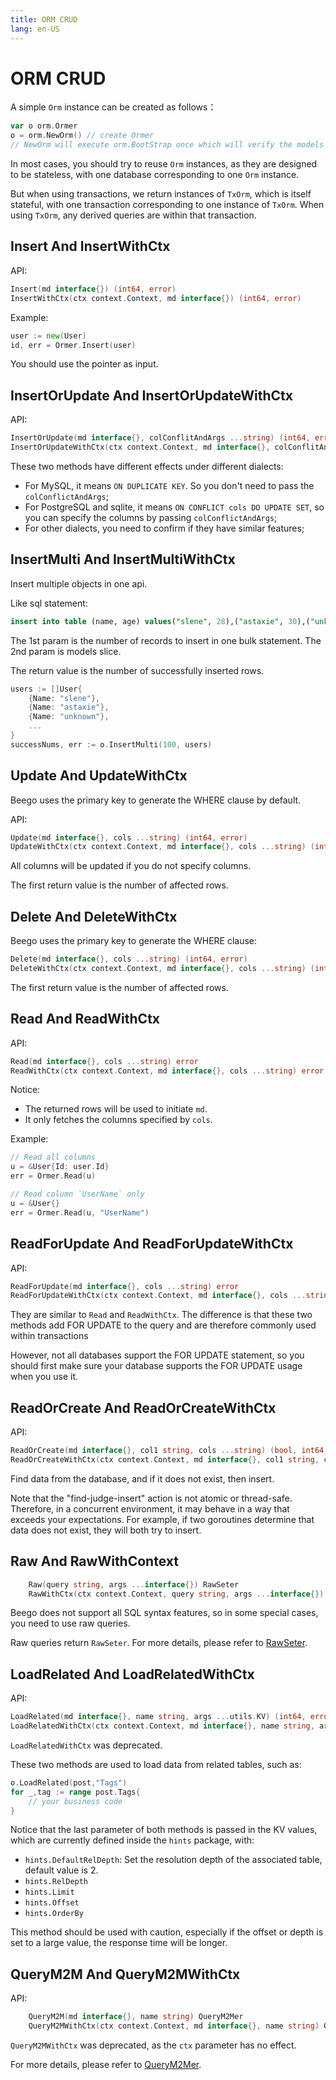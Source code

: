 ```yaml
---
title: ORM CRUD
lang: en-US
---
```


# ORM CRUD

A simple `Orm` instance can be created as follows：

```go
var o orm.Ormer
o = orm.NewOrm() // create Ormer
// NewOrm will execute orm.BootStrap once which will verify the models' definitions.
```

In most cases, you should try to reuse `Orm` instances, as they are designed to be stateless, with one database corresponding to one `Orm` instance.


But when using transactions, we return instances of `TxOrm`, which is itself stateful, with one transaction corresponding to one instance of `TxOrm`. When using `TxOrm`, any derived queries are within that transaction.

## Insert And InsertWithCtx

API:

```go
Insert(md interface{}) (int64, error)
InsertWithCtx(ctx context.Context, md interface{}) (int64, error)
```

Example:

```go
user := new(User)
id, err = Ormer.Insert(user)
```

You should use the pointer as input.

## InsertOrUpdate And InsertOrUpdateWithCtx

API:

```go
InsertOrUpdate(md interface{}, colConflitAndArgs ...string) (int64, error)
InsertOrUpdateWithCtx(ctx context.Context, md interface{}, colConflitAndArgs ...string) (int64, error)
```

These two methods have different effects under different dialects:

- For MySQL, it means `ON DUPLICATE KEY`. So you don't need to pass the `colConflictAndArgs`;
- For PostgreSQL and sqlite, it means `ON CONFLICT cols DO UPDATE SET`, so you can specify the columns by passing `colConflictAndArgs`;
- For other dialects, you need to confirm if they have similar features;

## InsertMulti And InsertMultiWithCtx

Insert multiple objects in one api.

Like sql statement:

```sql
insert into table (name, age) values("slene", 28),("astaxie", 30),("unknown", 20)
```

The 1st param is the number of records to insert in one bulk statement. The 2nd param is models slice.

The return value is the number of successfully inserted rows.

```go
users := []User{
	{Name: "slene"},
	{Name: "astaxie"},
	{Name: "unknown"},
	...
}
successNums, err := o.InsertMulti(100, users)
```

## Update And UpdateWithCtx

Beego uses the primary key to generate the WHERE clause by default.

API:

```go
Update(md interface{}, cols ...string) (int64, error)
UpdateWithCtx(ctx context.Context, md interface{}, cols ...string) (int64, error)
```

All columns will be updated if you do not specify columns.

The first return value is the number of affected rows.

## Delete And DeleteWithCtx

Beego uses the primary key to generate the WHERE clause:

```go
Delete(md interface{}, cols ...string) (int64, error)
DeleteWithCtx(ctx context.Context, md interface{}, cols ...string) (int64, error)
```

The first return value is the number of affected rows.

## Read And ReadWithCtx

API:

```go
Read(md interface{}, cols ...string) error
ReadWithCtx(ctx context.Context, md interface{}, cols ...string) error
```

Notice:

- The returned rows will be used to initiate `md`.
- It only fetches the columns specified by `cols`.

Example:

```go
// Read all columns
u = &User{Id: user.Id}
err = Ormer.Read(u)

// Read column `UserName` only
u = &User{}
err = Ormer.Read(u, "UserName")
```

## ReadForUpdate And ReadForUpdateWithCtx

API:

```go
ReadForUpdate(md interface{}, cols ...string) error
ReadForUpdateWithCtx(ctx context.Context, md interface{}, cols ...string) error
```

They are similar to `Read` and `ReadWithCtx`. The difference is that these two methods add FOR UPDATE to the query and are therefore commonly used within transactions

However, not all databases support the FOR UPDATE statement, so you should first make sure your database supports the FOR UPDATE usage when you use it.

## ReadOrCreate And ReadOrCreateWithCtx

API:

```go
ReadOrCreate(md interface{}, col1 string, cols ...string) (bool, int64, error)
ReadOrCreateWithCtx(ctx context.Context, md interface{}, col1 string, cols ...string) (bool, int64, error)
```

Find data from the database, and if it does not exist, then insert.

Note that the "find-judge-insert" action is not atomic or thread-safe. Therefore, in a concurrent environment, it may behave in a way that exceeds your expectations. For example, if two goroutines determine that data does not exist, they will both try to insert.

## Raw And RawWithContext

```go
	Raw(query string, args ...interface{}) RawSeter
	RawWithCtx(ctx context.Context, query string, args ...interface{}) RawSeter
```

Beego does not support all SQL syntax features, so in some special cases, you need to use raw queries.

Raw queries return `RawSeter`. For more details, please refer to [RawSeter](./raw_seter.md).

## LoadRelated And LoadRelatedWithCtx

API:

```go
LoadRelated(md interface{}, name string, args ...utils.KV) (int64, error)
LoadRelatedWithCtx(ctx context.Context, md interface{}, name string, args ...utils.KV) (int64, error)
```

`LoadRelatedWithCtx` was deprecated.

These two methods are used to load data from related tables, such as:

```go
o.LoadRelated(post,"Tags")
for _,tag := range post.Tags{
    // your business code
}
```

Notice that the last parameter of both methods is passed in the KV values, which are currently defined inside the `hints` package, with:

- `hints.DefaultRelDepth`: Set the resolution depth of the associated table, default value is 2.
- `hints.RelDepth`
- `hints.Limit`
- `hints.Offset`
- `hints.OrderBy`

This method should be used with caution, especially if the offset or depth is set to a large value, the response time will be longer.

## QueryM2M And QueryM2MWithCtx

API:

```go
	QueryM2M(md interface{}, name string) QueryM2Mer
	QueryM2MWithCtx(ctx context.Context, md interface{}, name string) QueryM2Mer
```

`QueryM2MWithCtx` was deprecated, as the `ctx` parameter has no effect.

For more details, please refer to [QueryM2Mer](./query_m2m.md#).

